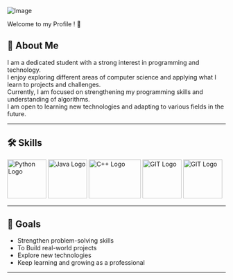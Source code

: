 
![Image](https://github.com/user-attachments/assets/75bed810-ffe8-4b87-a473-054b9fc7e86f)

Welcome to my Profile ! 👋


## 📌 About Me
I am a dedicated student with a strong interest in programming and technology.  
I enjoy exploring different areas of computer science and applying what I learn to projects and challenges.  
Currently, I am focused on strengthening my programming skills and understanding of algorithms.  
I am open to learning new technologies and adapting to various fields in the future.  

---

## 🛠 Skills
<Img src = "https://github.com/user-attachments/assets/03813009-8000-4ff6-a758-3159381b3b93" alt = "Python Logo" Height = 90>
<Img src = "https://github.com/user-attachments/assets/2bcc177c-3f08-449c-8d9c-b09aff117445" alt = "Java Logo" Height = 90 >
<Img src = "https://github.com/user-attachments/assets/bae78a41-42ec-4242-ab25-c37181b546d1" alt = "C++ Logo" Height = 90 width = 120 >
<Img src = "https://github.com/user-attachments/assets/4ec2f5ad-d671-44e9-9625-d8a8fdb71f86" alt = "GIT Logo" Height = 90 >

<Img src = "https://github.com/user-attachments/assets/4ec2f5ad-d671-44e9-9625-d8a8fdb71f86" alt = "GIT Logo" Height = 90 >



---

## 🎯 Goals
- Strengthen problem-solving skills  
- To Build real-world projects  
- Explore new technologies  
- Keep learning and growing as a professional   

---



